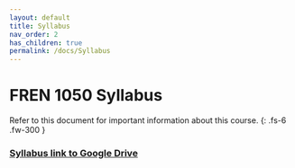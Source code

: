 ```yaml
---
layout: default
title: Syllabus
nav_order: 2
has_children: true
permalink: /docs/Syllabus
---
```


# FREN 1050 Syllabus

Refer to this document for important information about this course. 
{: .fs-6 .fw-300 }

### [Syllabus link to Google Drive](https://drive.google.com/file/d/1G66kp-SUltYP1cM8u_RJVhjrmPuzatEK/view?usp=sharing)
